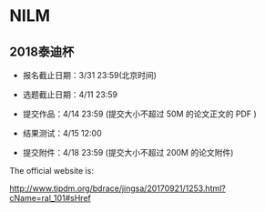 # NILM

## 2018泰迪杯

* 报名截止日期：3/31 23:59(北京时间)

* 选题截止日期：4/11 23:59

* 提交作品：4/14 23:59 (提交大小不超过 50M 的论文正文的 PDF )

* 结果测试：4/15 12:00

* 提交附件：4/18 23:59 (提交大小不超过 200M 的论文附件)


The official website is:

http://www.tipdm.org/bdrace/jingsa/20170921/1253.html?cName=ral_101#sHref
